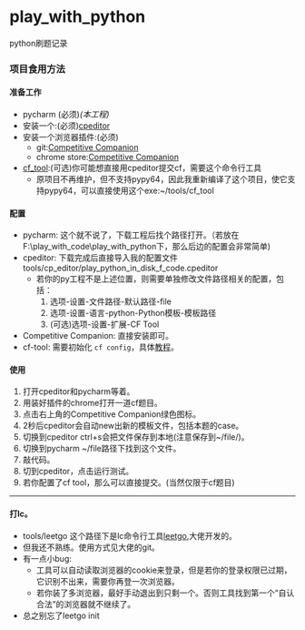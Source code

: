 # play_with_python
python刷题记录

### 项目食用方法
#### 准备工作
- pycharm (必须)*(本工程)*
- 安装一个:(必须)[cpeditor](https://cpeditor.org/zh/docs/)
- 安装一个浏览器插件:(必须)
  - git:[Competitive Companion](https://github.com/jmerle/competitive-companion)
  - chrome store:[Competitive Companion](https://chrome.google.com/webstore/detail/competitive-companion/cjnmckjndlpiamhfimnnjmnckgghkjbl)
- [cf_tool](https://github.com/liuliangcan/cf-tool):(可选)你可能想直接用cpeditor提交cf，需要这个命令行工具
    - 原项目不再维护，但不支持pypy64，因此我重新编译了这个项目，使它支持pypy64，可以直接使用这个exe:~/tools/cf_tool
#### 配置
- pycharm: 这个就不说了，下载工程后找个路径打开。（若放在F:\play_with_code\play_with_python下，那么后边的配置会非常简单)
- cpeditor: 下载完成后直接导入我的配置文件tools/cp_editor/play_python_in_disk_f_code.cpeditor
  - 若你的py工程不是上述位置，则需要单独修改文件路径相关的配置，包括：
    1. 选项-设置-文件路径-默认路径-file
    2. 选项-设置-语言-python-Python模板-模板路径
    3. (可选)选项-设置-扩展-CF Tool
- Competitive Companion: 直接安装即可。
- cf-tool: 需要初始化 `cf config`，具体[教程](https://github.com/liuliangcan/cf-tool#usage)。

#### 使用
1. 打开cpeditor和pycharm等着。
2. 用装好插件的chrome打开一道cf题目。
3. 点击右上角的Competitive Companion绿色图标。
4. 2秒后cpeditor会自动new出新的模板文件，包括本题的case。
5. 切换到cpeditor  ctrl+s会把文件保存到本地(注意保存到~/file/)。
6. 切换到pycharm ~/file路径下找到这个文件。
7. 敲代码。
8. 切到cpeditor，点击运行测试。
9. 若你配置了cf tool，那么可以直接提交。(当然仅限于cf题目)
---
#### 打lc。
- tools/leetgo 这个路径下是lc命令行工具[leetgo](https://github.com/j178/leetgo),大佬开发的。
- 但我还不熟练。使用方式见大佬的git。
- 有一点小bug:
  - 工具可以自动读取浏览器的cookie来登录，但是若你的登录权限已过期，它识别不出来，需要你再登一次浏览器。
  - 若你装了多浏览器，最好手动退出到只剩一个。否则工具找到第一个“自认合法”的浏览器就不继续了。
- 总之别忘了leetgo init